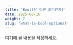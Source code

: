```yaml
---
title: 'Bool?은 어떤 의미인가?'
date: 2025-08-16
weight: 7
slug: 'what-is-bool-optional'
---
```


여기에 글 내용을 작성하세요.
